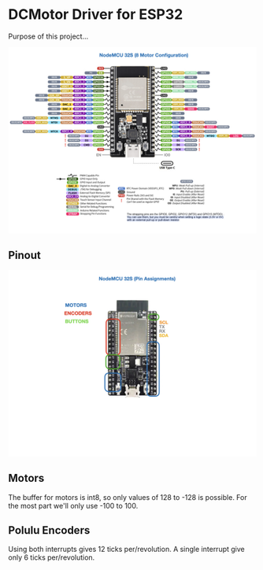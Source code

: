 # DCMotor Driver for ESP32
Purpose of this project...

![NODEMCU](assets/DCMotor-Driver/DCMotor-Driver.002.jpeg)

## Pinout
![NODEMCU](assets/DCMotor-Driver/DCMotor-Driver.001.jpeg)

## Motors
The buffer for motors is int8, so only values of 128 to -128 is possible.  For the most part we'll only use -100 to 100.

## Polulu Encoders
Using both interrupts gives 12 ticks per/revolution.  A single interrupt give only 6 ticks per/revolution.